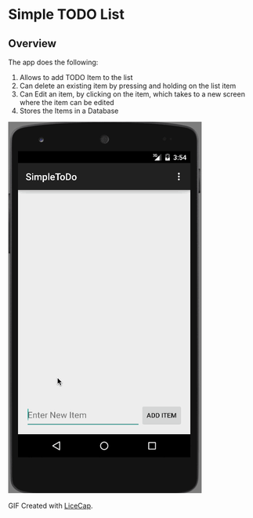 # Simple TODO List


## Overview

The app does the following:

1. Allows to add TODO Item to the list
2. Can delete an existing item by pressing and holding on the list item
3. Can Edit an item, by clicking on the item, which takes to a new screen where the item can be edited 
4. Stores the Items in a Database

![Video Walkthrough](CompletedStories.gif)

GIF Created with [LiceCap](http://www.cockos.com/licecap/).
